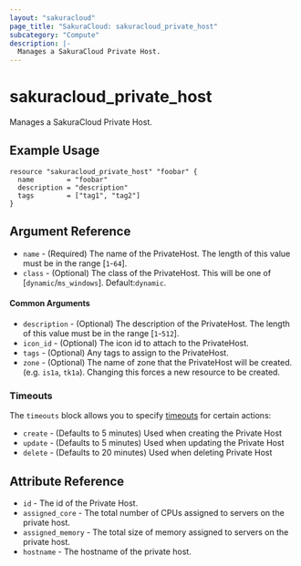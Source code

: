 ```yaml
---
layout: "sakuracloud"
page_title: "SakuraCloud: sakuracloud_private_host"
subcategory: "Compute"
description: |-
  Manages a SakuraCloud Private Host.
---
```


# sakuracloud_private_host

Manages a SakuraCloud Private Host.

## Example Usage

```hcl
resource "sakuracloud_private_host" "foobar" {
  name        = "foobar"
  description = "description"
  tags        = ["tag1", "tag2"]
}
```

## Argument Reference

* `name` - (Required) The name of the PrivateHost. The length of this value must be in the range [`1`-`64`].
* `class` - (Optional) The class of the PrivateHost. This will be one of [`dynamic`/`ms_windows`]. Default:`dynamic`.

#### Common Arguments

* `description` - (Optional) The description of the PrivateHost. The length of this value must be in the range [`1`-`512`].
* `icon_id` - (Optional) The icon id to attach to the PrivateHost.
* `tags` - (Optional) Any tags to assign to the PrivateHost.
* `zone` - (Optional) The name of zone that the PrivateHost will be created. (e.g. `is1a`, `tk1a`). Changing this forces a new resource to be created.

### Timeouts

The `timeouts` block allows you to specify [timeouts](https://www.terraform.io/docs/configuration/resources.html#operation-timeouts) for certain actions:

* `create` - (Defaults to 5 minutes) Used when creating the Private Host
* `update` - (Defaults to 5 minutes) Used when updating the Private Host
* `delete` - (Defaults to 20 minutes) Used when deleting Private Host

## Attribute Reference

* `id` - The id of the Private Host.
* `assigned_core` - The total number of CPUs assigned to servers on the private host.
* `assigned_memory` - The total size of memory assigned to servers on the private host.
* `hostname` - The hostname of the private host.

